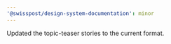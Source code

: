 ```yaml
---
'@swisspost/design-system-documentation': minor
---
```


Updated the topic-teaser stories to the current format.
